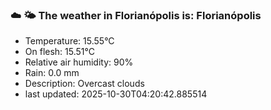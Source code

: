 ### ☁️ 🌤️  The weather in Florianópolis is: Florianópolis

- Temperature: 15.55°C
- On flesh: 15.51°C
- Relative air humidity: 90%
- Rain: 0.0 mm
- Description: Overcast clouds
- last updated: 2025-10-30T04:20:42.885514
